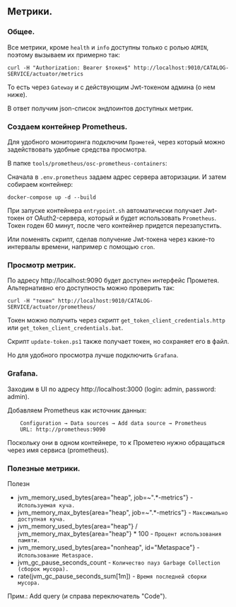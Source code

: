 ## Метрики.

### Общее.

Все метрики, кроме `health` и `info` доступны только с ролью `ADMIN`,
поэтому вызываем их примерно так:
```shell
curl -H "Authorization: Bearer $токен$" http://localhost:9010/CATALOG-SERVICE/actuator/metrics
```
То есть через `Gateway` и с действующим Jwt-токеном админа (о нем ниже).

В ответ получим json-список эндпоинтов доступных метрик.


### Создаем контейнер Prometheus.

Для удобного мониторинга подключим `Прометей`, через который можно задействовать удобные средства просмотра.

В папке `tools/prometheus/osc-prometheus-containers`:

Сначала в `.env.prometheus` задаем адрес сервера авторизации. И затем собираем контейнер:

```shell
docker-compose up -d --build
```
При запуске контейнера `entrypoint.sh` автоматически получает Jwt-токен от OAuth2-сервера, 
который и будет использовать `Prometheus`. Токен годен 60 минут, после чего контейнер
придется перезапустить.

Или поменять скрипт, сделав получение Jwt-токена через какие-то интервалы времени, например
с помощью `cron`.


### Просмотр метрик.

По адресу http://localhost:9090 будет доступен интерфейс Прометея. Альтернативно его доступность
можно проверить так:
```shell
curl -H "токен" http://localhost:9010/CATALOG-SERVICE/actuator/prometheus/
```
Токен можно получить через скрипт `get_token_client_credentials.http` или `get_token_client_credentials.bat`.

Скрипт `update-token.ps1` также получает токен, но сохраняет его в файл.

Но для удобного просмотра лучше подключить `Grafana`.


### Grafana.

Заходим в UI по адресу http://localhost:3000 (login: admin, password: admin).

Добавляем Prometheus как источник данных:
```text
    Configuration → Data sources → Add data source → Prometheus
    URL: http://prometheus:9090
```
Поскольку они в одном контейнере, то к Прометею нужно обращаться через имя сервиса (prometheus).

### Полезные метрики.
Полезн
- jvm_memory_used_bytes{area="heap", job=~".*-metrics"} - `Используемая куча.`
- jvm_memory_max_bytes{area="heap", job=~".*-metrics"} - `Максимально доступная куча.`
- jvm_memory_used_bytes{area="heap"} / jvm_memory_max_bytes{area="heap"} * 100 - `Процент использования памяти.`
- jvm_memory_used_bytes{area="nonheap", id="Metaspace"} - `Использование Metaspace.`
- jvm_gc_pause_seconds_count - `Количество пауз Garbage Collection (сборок мусора).`
- rate(jvm_gc_pause_seconds_sum[1m]) - `Время последней сборки мусора.`

Прим.: Add query (и справа переключатель "Code").